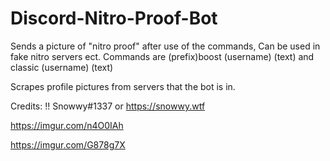 # Discord-Nitro-Proof-Bot
Sends a picture of "nitro proof" after use of the commands, Can be used in fake nitro servers ect. Commands are (prefix)boost (username) (text) and classic (username) (text)

Scrapes profile pictures from servers that the bot is in.

Credits: !! Snowwy#1337 or https://snowwy.wtf

https://imgur.com/n4O0IAh

https://imgur.com/G878g7X
